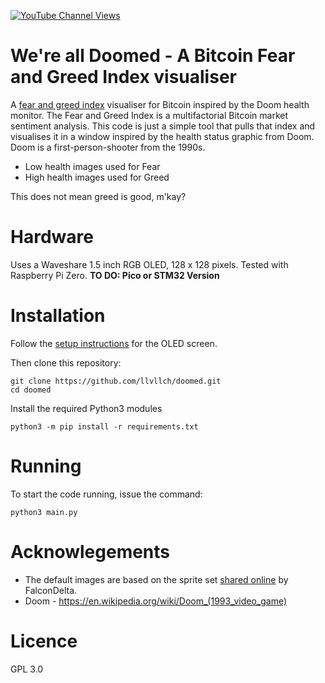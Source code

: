 [![YouTube Channel Views](https://img.shields.io/youtube/channel/views/UCz5BOU9J9pB_O0B8-rDjCWQ?label=YouTube&style=social)](https://www.youtube.com/channel/UCz5BOU9J9pB_O0B8-rDjCWQ)

# We're all Doomed - A Bitcoin Fear and Greed Index visualiser
A [fear and greed index](https://alternative.me/crypto/fear-and-greed-index/visualiser) visualiser for Bitcoin inspired by the Doom health monitor. The Fear and Greed Index is a multifactorial Bitcoin market sentiment analysis. This code is just a simple tool that pulls that index and visualises it in a window inspired by the health status graphic from Doom. Doom is a first-person-shooter from the 1990s.

- Low health images used for Fear
- High health images used for Greed

This does not mean greed is good, m'kay?

# Hardware

Uses a Waveshare 1.5 inch RGB OLED, 128 x 128 pixels. Tested with Raspberry Pi Zero. **TO DO: Pico or STM32 Version**

# Installation

Follow the [setup instructions](https://www.waveshare.com/wiki/File:1.5inch_OLED_Module_User_Manual_EN.pdf) for the OLED screen. 

Then clone this repository:

    git clone https://github.com/llvllch/doomed.git
    cd doomed

Install the required Python3 modules
```
python3 -m pip install -r requirements.txt
```

# Running

To start the code running, issue the command: 

    python3 main.py

# Acknowlegements

- The default images are based on the sprite set [shared online](https://spritedatabase.net/display.php?object=549) by FalconDelta.
- Doom - https://en.wikipedia.org/wiki/Doom_(1993_video_game)

# Licence

GPL 3.0
